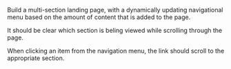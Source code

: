 Build a multi-section landing page, with a dynamically updating navigational menu based on the amount of content that is added to the page.

It should be clear which section is beling viewed while scrolling through the page.

When clicking an item from the navigation menu, the link should scroll to the appropriate section.
